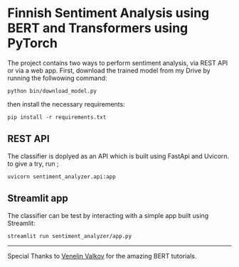 # Finnish Sentiment Analysis using BERT and Transformers using PyTorch
The project contains two ways to perform sentiment analysis, via REST API or via a web app.
First, download the trained model from my Drive by running the follwowing command:

```
python bin/download_model.py
```
then install the necessary requirements:
```
pip install -r requirements.txt
```

## REST API
The classifier is doplyed as an API which is built using FastApi and Uvicorn. to give a try, run ;

```
uvicorn sentiment_analyzer.api:app
```

## Streamlit app
The classifier can be test by interacting with a simple app built using Streamlit:

```
streamlit run sentiment_analyzer/app.py
```


***

Special Thanks to [Venelin Valkov](https://github.com/curiousily) for the amazing BERT tutorials.
